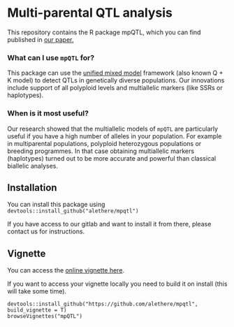 # Multi-parental QTL analysis

This repository contains the R package mpQTL, which you can find published in [our paper.](https://bmcbioinformatics.biomedcentral.com/articles/10.1186/s12859-022-04607-z "Multiallelic models for QTL mapping in diverse polyploid populations")

### What can I use `mpQTL` for?

This package can use the [unified mixed model](https://doi.org/10.1038/ng1702 "A unified mixed-model method for association mapping that accounts for multiple levels of relatedness") framework (also known Q + K model) to detect QTLs in genetically diverse populations. Our innovations include support of all polyploid levels and multiallelic markers (like SSRs or haplotypes).

### When is it most useful?

Our research showed that the multiallelic models of `mpQTL` are particularly useful if you have a high number of alleles in your population. For example in multiparental populations, polyploid heterozygous populations or breeding programmes. In that case obtaining multiallelic markers (haplotypes) turned out to be more accurate and powerful than classical biallelic analyses.

## Installation

You can install this package using `devtools::install_github("alethere/mpqtl")`

If you have access to our gitlab and want to install it from there, please contact us for instructions.

## Vignette

You can access the [online vignette here](https://alethere.github.io/mpQTL/ "QTL analysis with the R package mpQTL").

If you want to access your vignette locally you need to build it on install (this will take some time).

```
devtools::install_github("https://github.com/alethere/mpqtl", build_vignette = T)
browseVignettes("mpQTL")
```


